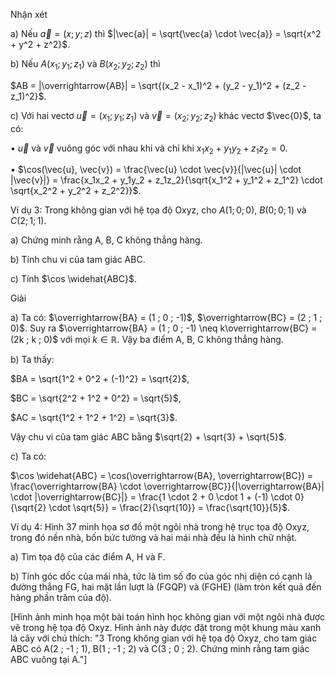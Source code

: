 Nhận xét

a) Nếu $\vec{a} = (x ; y ; z)$ thì $|\vec{a}| = \sqrt{\vec{a} \cdot \vec{a}} = \sqrt{x^2 + y^2 + z^2}$.

b) Nếu $A(x_1 ; y_1 ; z_1)$ và $B(x_2 ; y_2 ; z_2)$ thì

$AB = |\overrightarrow{AB}| = \sqrt{(x_2 - x_1)^2 + (y_2 - y_1)^2 + (z_2 - z_1)^2}$.

c) Với hai vectơ $\vec{u} = (x_1 ; y_1 ; z_1)$ và $\vec{v} = (x_2 ; y_2 ; z_2)$ khác vectơ $\vec{0}$, ta có:

• $\vec{u}$ và $\vec{v}$ vuông góc với nhau khi và chỉ khi $x_1x_2 + y_1y_2 + z_1z_2 = 0$.

• $\cos(\vec{u}, \vec{v}) = \frac{\vec{u} \cdot \vec{v}}{|\vec{u}| \cdot |\vec{v}|} = \frac{x_1x_2 + y_1y_2 + z_1z_2}{\sqrt{x_1^2 + y_1^2 + z_1^2} \cdot \sqrt{x_2^2 + y_2^2 + z_2^2}}$.

Ví dụ 3: Trong không gian với hệ tọa độ Oxyz, cho $A(1 ; 0 ; 0)$, $B(0 ; 0 ; 1)$ và $C(2 ; 1 ; 1)$.

a) Chứng minh rằng A, B, C không thẳng hàng.

b) Tính chu vi của tam giác ABC.

c) Tính $\cos \widehat{ABC}$.

Giải

a) Ta có: $\overrightarrow{BA} = (1 ; 0 ; -1)$, $\overrightarrow{BC} = (2 ; 1 ; 0)$. Suy ra $\overrightarrow{BA} = (1 ; 0 ; -1) \neq k\overrightarrow{BC} = (2k ; k ; 0)$ với mọi $k \in \mathbb{R}$. Vậy ba điểm A, B, C không thẳng hàng.

b) Ta thấy:

$BA = \sqrt{1^2 + 0^2 + (-1)^2} = \sqrt{2}$,

$BC = \sqrt{2^2 + 1^2 + 0^2} = \sqrt{5}$,

$AC = \sqrt{1^2 + 1^2 + 1^2} = \sqrt{3}$.

Vậy chu vi của tam giác ABC bằng $\sqrt{2} + \sqrt{3} + \sqrt{5}$.

c) Ta có:

$\cos \widehat{ABC} = \cos(\overrightarrow{BA}, \overrightarrow{BC}) = \frac{\overrightarrow{BA} \cdot \overrightarrow{BC}}{|\overrightarrow{BA}| \cdot |\overrightarrow{BC}|} = \frac{1 \cdot 2 + 0 \cdot 1 + (-1) \cdot 0}{\sqrt{2} \cdot \sqrt{5}} = \frac{2}{\sqrt{10}} = \frac{\sqrt{10}}{5}$.

Ví dụ 4: Hình 37 minh họa sơ đồ một ngôi nhà trong hệ trục tọa độ Oxyz, trong đó nền nhà, bốn bức tường và hai mái nhà đều là hình chữ nhật.

a) Tìm tọa độ của các điểm A, H và F.

b) Tính góc dốc của mái nhà, tức là tìm số đo của góc nhị diện có cạnh là đường thẳng FG, hai mặt lần lượt là (FGQP) và (FGHE) (làm tròn kết quả đến hàng phần trăm của độ).

[Hình ảnh minh họa một bài toán hình học không gian với một ngôi nhà được vẽ trong hệ tọa độ Oxyz. Hình ảnh này được đặt trong một khung màu xanh lá cây với chú thích: "3 Trong không gian với hệ tọa độ Oxyz, cho tam giác ABC có A(2 ; -1 ; 1), B(1 ; -1 ; 2) và C(3 ; 0 ; 2). Chứng minh rằng tam giác ABC vuông tại A."]